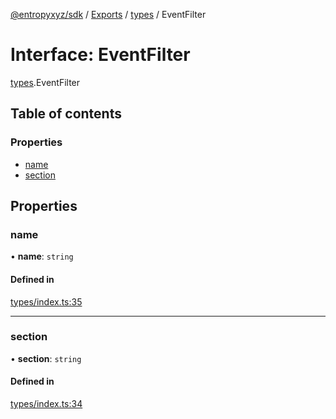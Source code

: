 [@entropyxyz/sdk](../README.md) / [Exports](../modules.md) / [types](../modules/types.md) / EventFilter

# Interface: EventFilter

[types](../modules/types.md).EventFilter

## Table of contents

### Properties

- [name](types.EventFilter.md#name)
- [section](types.EventFilter.md#section)

## Properties

### name

• **name**: `string`

#### Defined in

[types/index.ts:35](https://github.com/entropyxyz/sdk/blob/1c426d7/src/types/index.ts#L35)

___

### section

• **section**: `string`

#### Defined in

[types/index.ts:34](https://github.com/entropyxyz/sdk/blob/1c426d7/src/types/index.ts#L34)
